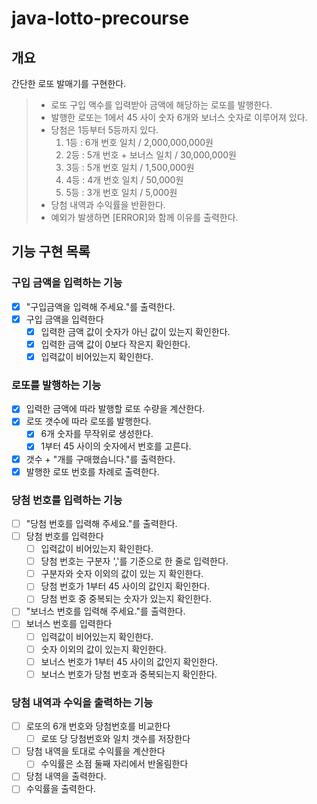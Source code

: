 # java-lotto-precourse

## 개요
간단한 로또 발매기를 구현한다.
>* 로또 구입 액수를 입력받아 금액에 해당하는 로또를 발행한다.
>* 발행한 로또는 1에서 45 사이 숫자 6개와 보너스 숫자로 이루어져 있다.
>* 당첨은 1등부터 5등까지 있다.
>   1. 1등 : 6개 번호 일치 / 2,000,000,000원
>   2. 2등 : 5개 번호 + 보너스 일치 / 30,000,000원
>   3. 3등 : 5개 번호 일치 / 1,500,000원
>   4. 4등 : 4개 번호 일치 / 50,000원
>   5. 5등 : 3개 번호 일치 / 5,000원
>* 당첨 내역과 수익률을 반환한다.
>* 예외가 발생하면 [ERROR]와 함께 이유를 출력한다.

## 기능 구현 목록

### 구입 금액을 입력하는 기능
* [x] "구입금액을 입력해 주세요."를 출력한다.
* [x] 구입 금액을 입력한다
    * [x] 입력한 금액 값이 숫자가 아닌 값이 있는지 확인한다.
    * [x] 입력한 금액 값이 0보다 작은지 확인한다.
    * [x] 입력값이 비어있는지 확인한다.

### 로또를 발행하는 기능
* [x] 입력한 금액에 따라 발행할 로또 수량을 계산한다.
* [x] 로또 갯수에 따라 로또를 발행한다.
  * [x] 6개 숫자를 무작위로 생성한다.
  * [x] 1부터 45 사이의 숫자에서 번호를 고른다.
* [x] 갯수 + "개를 구매했습니다."를 출력한다.
* [x] 발행한 로또 번호를 차례로 출력한다.

### 당첨 번호를 입력하는 기능
* [ ] "당첨 번호를 입력해 주세요."를 출력한다.
* [ ] 당첨 번호를 입력한다
  * [ ] 입력값이 비어있는지 확인한다.
  * [ ] 당첨 번호는 구분자 ','를 기준으로 한 줄로 입력한다.
  * [ ] 구분자와 숫자 이외의 값이 있는 지 확인한다.
  * [ ] 당첨 번호가 1부터 45 사이의 값인지 확인한다.
  * [ ] 당첨 번호 중 중복되는 숫자가 있는지 확인한다.
* [ ] "보너스 번호를 입력해 주세요."를 출력한다.
* [ ] 보너스 번호를 입력한다
  * [ ] 입력값이 비어있는지 확인한다.
  * [ ] 숫자 이외의 값이 있는지 확인한다.
  * [ ] 보너스 번호가 1부터 45 사이의 값인지 확인한다.
  * [ ] 보너스 번호가 당첨 번호과 중복되는지 확인한다.

### 당첨 내역과 수익을 출력하는 기능
* [ ] 로또의 6개 번호와 당첨번호를 비교한다
  * [ ] 로또 당 당첨번호와 일치 갯수를 저장한다
* [ ] 당첨 내역을 토대로 수익률을 계산한다
  * [ ] 수익률은 소점 둘째 자리에서 반올림한다
* [ ] 당첨 내역을 출력한다.
* [ ] 수익률을 출력한다.
